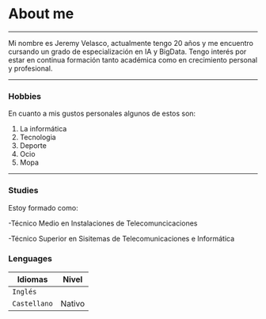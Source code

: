 # About me
-----

Mi nombre es Jeremy Velasco, actualmente tengo 20 años y me encuentro cursando un grado de especialización en IA y BigData.
Tengo interés por estar en continua formación tanto académica como en crecimiento personal y profesional.

--------------
### Hobbies
En cuanto a mis gustos personales algunos de estos son:
1. La informática
2. Tecnologia
3. Deporte
4. Ocio
5. Mopa
---------------
### Studies
Estoy formado como:

-Técnico Medio en Instalaciones de Telecomuncicaciones

-Técnico Superior en Sisitemas de Telecomunicaciones e Informática
### Lenguages

| Idiomas | Nivel|
|----------|---------|
| `Inglés` | | Medio |
| `Castellano`  | Nativo |
